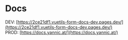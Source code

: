# Docs

DEV: [https://2ce21df1.vuetils-form-docs-dev.pages.dev/](https://2ce21df1.vuetils-form-docs-dev.pages.dev/)  
PROD: [https://docs.yannic.at/](https://docs.yannic.at/)

